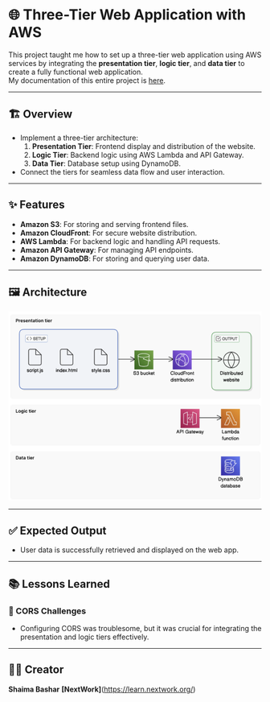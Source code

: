 # 🌐 Three-Tier Web Application with AWS

This project taught me how to set up a three-tier web application using AWS services by integrating the **presentation tier**, **logic tier**, and **data tier** to create a fully functional web application.  
My documentation of this entire project is [here](https://github.com/ShaimaBB/AWS-projects/blob/12a97505acb5fba18eaece7de760a4279bc8228c/AWS%20Three.pdf).

---

## 🏗️ Overview

- Implement a three-tier architecture:
  1. **Presentation Tier**: Frontend display and distribution of the website.
  2. **Logic Tier**: Backend logic using AWS Lambda and API Gateway.
  3. **Data Tier**: Database setup using DynamoDB.
- Connect the tiers for seamless data flow and user interaction.

---

## ✨ Features

- **Amazon S3**: For storing and serving frontend files.
- **Amazon CloudFront**: For secure website distribution.
- **AWS Lambda**: For backend logic and handling API requests.
- **Amazon API Gateway**: For managing API endpoints.
- **Amazon DynamoDB**: For storing and querying user data.

---

## 🖼️ Architecture

![Three-Tier Architecture](https://github.com/ShaimaBB/AWS-projects/blob/a9512282dbf6a207c0351aab1e20c2824dd3f1d2/images/Screenshot%202025-01-14%20204905.png)

---

## ✅ Expected Output

- User data is successfully retrieved and displayed on the web app.

---

## 📚 Lessons Learned

### 🔗 CORS Challenges
- Configuring CORS was troublesome, but it was crucial for integrating the presentation and logic tiers effectively.

---

## 🧑‍💻 Creator 

**Shaima Bashar**
**[NextWork]**(https://learn.nextwork.org/)



